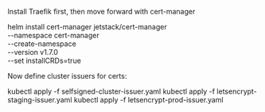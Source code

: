 Install Traefik first, then move forward with cert-manager

helm install cert-manager jetstack/cert-manager \
--namespace cert-manager \
--create-namespace \
--version v1.7.0 \
--set installCRDs=true

Now define cluster issuers for certs:

kubectl apply -f selfsigned-cluster-issuer.yaml
kubectl apply -f letsencrypt-staging-issuer.yaml
kubectl apply -f letsencrypt-prod-issuer.yaml

